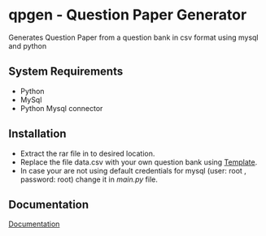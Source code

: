 # qpgen - Question Paper Generator

Generates Question Paper from a question bank in csv format using mysql and python

## System Requirements
- Python
- MySql
- Python Mysql connector

## Installation

- Extract the rar file in to desired location.
- Replace the file data.csv with your own question bank using [Template](template.csv).
- In case your are not using default credentials for mysql (user: root , password: root) change it in *main.py* file.





    
## Documentation

[Documentation](https://drive.google.com/file/d/1-Vn3C8QEOwFxOL9g6660_aROuDuonmaQ/view?usp=share_link)
